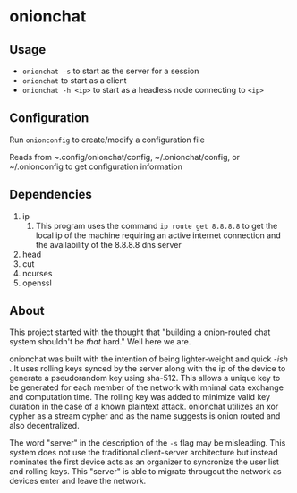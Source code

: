 # onionchat
## Usage
* ```onionchat -s``` to start as the server for a session
* ```onionchat``` to start as a client
* ```onionchat -h <ip>``` to start as a headless node connecting to ```<ip>```
## Configuration
Run ```onionconfig``` to create/modify a configuration file

Reads from ~.config/onionchat/config, ~/.onionchat/config, or ~/.onionconfig to get configuration information
## Dependencies
1. ip
    1. This program uses the command ```ip route get 8.8.8.8``` to get the local ip of the machine requiring an active internet connection and the availability of the 8.8.8.8 dns server
1. head
1. cut
1. ncurses
1. openssl
## About
This project started with the thought that "building a onion-routed chat system shouldn't be *that* hard." Well here we are.

onionchat was built with the intention of being lighter-weight and quick *-ish* . It uses rolling keys synced by the server along with the ip of the device to generate
a pseudorandom key using sha-512. This allows a unique key to be generated for each member of the network with mnimal data exchange and computation time. The rolling
key was added to minimize valid key duration in the case of a known plaintext attack. onionchat utilizes an xor cypher as a stream cypher and as the name suggests is
onion routed and also decentralized.

The word "server" in the description of the ```-s``` flag may be misleading. This system does not use the traditional client-server architecture but instead nominates
the first device acts as an organizer to syncronize the user list and rolling keys. This "server" is able to migrate througout the network as devices enter and leave
the network.


